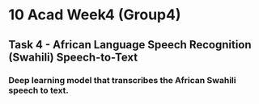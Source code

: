 # 10 Acad Week4 (Group4)

## Task 4 - African Language Speech Recognition (Swahili) Speech-to-Text

### Deep learning model that transcribes the African Swahili speech to text.


